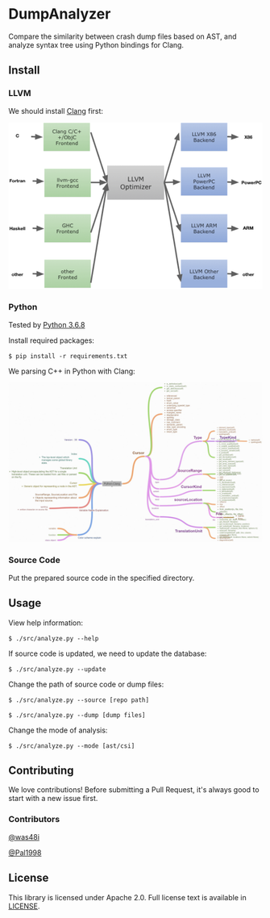 # DumpAnalyzer
Compare the similarity between crash dump files based on AST, and analyze syntax tree using Python bindings for Clang.
## Install
### LLVM
We should install [Clang](http://releases.llvm.org/download.html) first:

![](https://raw.githubusercontent.com/ICHIGOI7E/mdpics/master/DumpAnalyzer/llvm.jpg)
### Python
Tested by [Python 3.6.8](https://www.python.org/downloads/release/python-368/)

Install required packages:
```
$ pip install -r requirements.txt
```
We parsing C++ in Python with Clang:

![](https://raw.githubusercontent.com/ICHIGOI7E/mdpics/master/DumpAnalyzer/python_clang.jpg)
### Source Code
Put the prepared source code in the specified directory.
## Usage
View help information:
```
$ ./src/analyze.py --help
```
If source code is updated, we need to update the database:
```
$ ./src/analyze.py --update
```
Change the path of source code or dump files:
```
$ ./src/analyze.py --source [repo path]
```
```
$ ./src/analyze.py --dump [dump files]
```
Change the mode of analysis:
```
$ ./src/analyze.py --mode [ast/csi]
```
## Contributing
We love contributions! Before submitting a Pull Request, it's always good to start with a new issue first.
### Contributors
[@was48i](https://github.com/was48i)

[@Pal1998](https://github.com/Pal1998)
## License
This library is licensed under Apache 2.0. Full license text is available in [LICENSE](https://github.com/ICHIGOI7E/DumpAnalyzer/blob/master/LICENSE).
